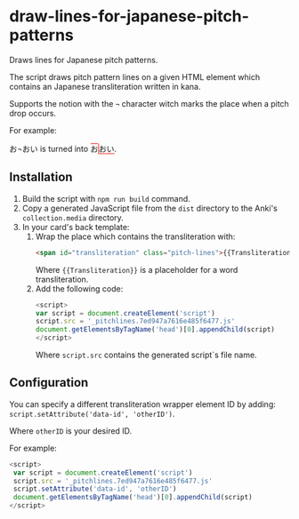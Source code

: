 # draw-lines-for-japanese-pitch-patterns
Draws lines for Japanese pitch patterns.

The script draws pitch pattern lines on a given HTML element which contains an
Japanese transliteration written in kana.

Supports the notion with the `¬` character witch marks the place when a pitch
drop occurs.

For example:

お¬おい is turned into <span style="border-top: 1px solid red;">お</span><span style="border-bottom: 1px solid red; border-left: 1px solid red;">おい</span>.

## Installation
1. Build the script with `npm run build` command.
2. Copy a generated JavaScript file from the `dist` directory to the Anki's
    `collection.media` directory.
3. In your card's back template:
    1. Wrap the place which contains the transliteration with:
        ```HTML
        <span id="transliteration" class="pitch-lines">{{Transliteration}}</span>
        ```
        Where `{{Transliteration}}` is a placeholder for a word transliteration.
    2. Add the following code:
        ```JavaScript
        <script>
        var script = document.createElement('script')
        script.src = '_pitchlines.7ed947a7616e485f6477.js'
        document.getElementsByTagName('head')[0].appendChild(script)
        </script>
        ```
        Where `script.src` contains the generated script`s file name.

## Configuration
You can specify a different transliteration wrapper element ID by adding:
`script.setAttribute('data-id', 'otherID')`.

Where `otherID` is your desired ID.

For example:
 ```JavaScript
<script>
  var script = document.createElement('script')
  script.src = '_pitchlines.7ed947a7616e485f6477.js'
  script.setAttribute('data-id', 'otherID')
  document.getElementsByTagName('head')[0].appendChild(script)
</script>
```
